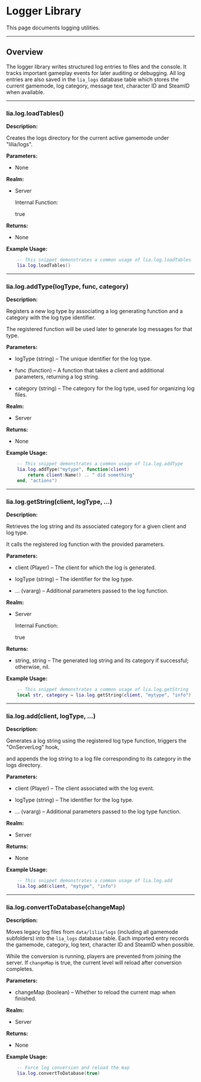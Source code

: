 # Logger Library

This page documents logging utilities.

---

## Overview

The logger library writes structured log entries to files and the console. It tracks important gameplay events for later auditing or debugging.
All log entries are also saved in the `lia_logs` database table which stores the
current gamemode, log category, message text, character ID and SteamID when
available.

---

### lia.log.loadTables()

**Description:**

Creates the logs directory for the current active gamemode under "lilia/logs".

**Parameters:**

* None


**Realm:**

* Server


    Internal Function:

    true

**Returns:**

* None


**Example Usage:**

```lua
    -- This snippet demonstrates a common usage of lia.log.loadTables
    lia.log.loadTables()
```

---

### lia.log.addType(logType, func, category)

**Description:**

Registers a new log type by associating a log generating function and a category with the log type identifier.

The registered function will be used later to generate log messages for that type.

**Parameters:**

* logType (string) – The unique identifier for the log type.


* func (function) – A function that takes a client and additional parameters, returning a log string.


* category (string) – The category for the log type, used for organizing log files.


**Realm:**

* Server


**Returns:**

* None


**Example Usage:**

```lua
    -- This snippet demonstrates a common usage of lia.log.addType
    lia.log.addType("mytype", function(client)
        return client:Name() .. " did something"
    end, "actions")
```

---

### lia.log.getString(client, logType, ...)

**Description:**

Retrieves the log string and its associated category for a given client and log type.

It calls the registered log function with the provided parameters.

**Parameters:**

* client (Player) – The client for which the log is generated.


* logType (string) – The identifier for the log type.


* ... (vararg) – Additional parameters passed to the log function.


**Realm:**

* Server


    Internal Function:

    true

**Returns:**

* string, string – The generated log string and its category if successful; otherwise, nil.


**Example Usage:**

```lua
    -- This snippet demonstrates a common usage of lia.log.getString
    local str, category = lia.log.getString(client, "mytype", "info")
```

---

### lia.log.add(client, logType, ...)

**Description:**

Generates a log string using the registered log type function, triggers the "OnServerLog" hook,

and appends the log string to a log file corresponding to its category in the logs directory.

**Parameters:**

* client (Player) – The client associated with the log event.


* logType (string) – The identifier for the log type.


* ... (vararg) – Additional parameters passed to the log type function.


**Realm:**

* Server


**Returns:**

* None


**Example Usage:**

```lua
    -- This snippet demonstrates a common usage of lia.log.add
    lia.log.add(client, "mytype", "info")
```

---

### lia.log.convertToDatabase(changeMap)

**Description:**

Moves legacy log files from `data/lilia/logs` (including all gamemode subfolders)
into the `lia_logs` database table. Each imported entry records the gamemode,
category, log text, character ID and SteamID when possible.

While the conversion is running, players are prevented from joining the server.
If `changeMap` is true, the current level will reload after conversion completes.

**Parameters:**

* changeMap (boolean) – Whether to reload the current map when finished.

**Realm:**

* Server

**Returns:**

* None

**Example Usage:**

```lua
    -- Force log conversion and reload the map
    lia.log.convertToDatabase(true)
```
